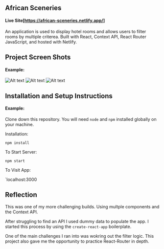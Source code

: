 ## African Sceneries

#### Live Site[https://african-sceneries.netlify.app/]


An application is used to display hotel rooms and allows users to filter rooms by multiple criterea. Built with React, Context API, React Router JavaScript, and hosted with Netlify.


## Project Screen Shots

#### Example:   

![Alt text](https://user-images.githubusercontent.com/29901283/87077327-f54d0a00-c1f0-11ea-9b58-65ed00097bf8.png)
![Alt text](https://user-images.githubusercontent.com/29901283/87077352-fed67200-c1f0-11ea-8012-439123873f13.png)
![Alt text](https://user-images.githubusercontent.com/29901283/87077359-0269f900-c1f1-11ea-9abf-3edceee50de7.png)

## Installation and Setup Instructions

#### Example:  

Clone down this repository. You will need `node` and `npm` installed globally on your machine.  

Installation:

`npm install`  

To Start Server:

`npm start`  

To Visit App:

`localhost:3000  

## Reflection

This was one of my more challenging builds. Using multple components and the Context API.   

After struggling to find an API I used dummy data to populate the app. I started this process by using the `create-react-app` boilerplate.  

One of the main challenges I ran into was wokring out the filter logic. This project also gave me the opportunity to practice React-Router in depth.

